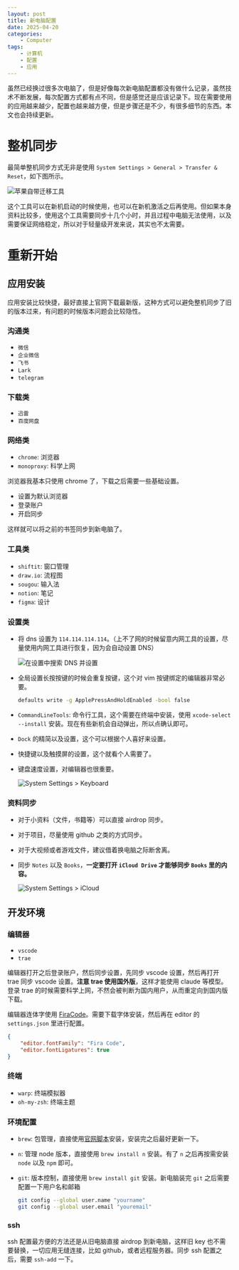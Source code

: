 ```yaml
---
layout: post
title: 新电脑配置
date: 2025-04-20
categories:
    - Computer
tags:
    - 计算机
    - 配置
    - 应用
---
```


虽然已经换过很多次电脑了，但是好像每次新电脑配置都没有做什么记录，虽然技术不断发展，每次配置方式都有点不同，但是感觉还是应该记录下。现在需要使用的应用越来越少，配置也越来越方便，但是步骤还是不少，有很多细节的东西。本文也会持续更新。

# 整机同步

最简单整机同步方式无非是使用 `System Settings > General > Transfer & Reset`，如下图所示。

![苹果自带迁移工具](/assets/images/2025-04-20-新电脑配置/transfer.png)

这个工具可以在新机启动的时候使用，也可以在新机激活之后再使用。但如果本身资料比较多，使用这个工具需要同步十几个小时，并且过程中电脑无法使用，以及需要保证网络稳定，所以对于轻量级开发来说，其实也不太需要。

# 重新开始

## 应用安装

应用安装比较快捷，最好直接上官网下载最新版，这种方式可以避免整机同步了旧的版本过来，有问题的时候版本问题会比较隐性。

### 沟通类

- `微信`
- `企业微信`
- `飞书`
- `Lark`
- `telegram`

### 下载类

- `迅雷`
- `百度网盘`

### 网络类

- `chrome`: 浏览器
- `monoproxy`: 科学上网

浏览器我基本只使用 chrome 了，下载之后需要一些基础设置。

- 设置为默认浏览器
- 登录账户
- 开启同步

这样就可以将之前的书签同步到新电脑了。

### 工具类

- `shiftit`: 窗口管理
- `draw.io`: 流程图
- `sougou`: 输入法
- `notion`: 笔记
- `figma`: 设计

### 设置类

- 将 dns 设置为 `114.114.114.114`。（上不了网的时候留意内网工具的设置，尽量使用内网工具进行恢复，因为会自动设置 DNS）

    ![在设置中搜索 DNS 并设置](/assets/images/2025-04-20-新电脑配置/dns.png)

- 全局设置长按按键的时候会重复按键，这个对 vim 按键绑定的编辑器非常必要。

    ```bash
    defaults write -g ApplePressAndHoldEnabled -bool false
    ```

- `CommandLineTools`: 命令行工具，这个需要在终端中安装，使用 `xcode-select --install` 安装。现在有些新机会自动弹出，所以点确认即可。
- `Dock` 的精简以及设置，这个可以根据个人喜好来设置。
- 快捷键以及触摸屏的设置，这个就看个人需要了。
- 键盘速度设置，对编辑器也很重要。

    ![System Settings > Keyboard](/assets/images/2025-04-20-新电脑配置/keyboard-speed.png)

### 资料同步

- 对于小资料（文件，书籍等）可以直接 airdrop 同步。
- 对于项目，尽量使用 github 之类的方式同步。
- 对于大视频或者游戏文件，建议借着换电脑之际断舍离。
- 同步 `Notes` 以及 `Books`，**一定要打开 `iCloud Drive` 才能够同步 `Books` 里的内容。**

    ![System Settings > iCloud](/assets/images/2025-04-20-新电脑配置/sync.png)

## 开发环境

### 编辑器

- `vscode`
- `trae`

编辑器打开之后登录账户，然后同步设置，先同步 vscode 设置，然后再打开 trae 同步 vscode 设置。**注意 trae 使用国外版**，这样才能使用 claude 等模型。登录 trae 的时候需要科学上网，不然会被判断为国内用户，从而重定向到国内版下载。

编辑器连体字使用 [FiraCode](https://github.com/tonsky/FiraCode/wiki/Installing)。需要下载字体安装，然后再在 editor 的 `settings.json` 里进行配置。

```json
{
    "editor.fontFamily": "Fira Code",
    "editor.fontLigatures": true
}
```

### 终端

- `warp`: 终端模拟器
- `oh-my-zsh`: 终端主题

### 环境配置

- `brew`: 包管理，直接使用[官网脚本](https://brew.sh/)安装，安装完之后最好更新一下。
- `n`: 管理 node 版本，直接使用 `brew install n` 安装。有了 `n` 之后再按需安装 `node` 以及 `npm` 即可。
- `git`: 版本控制，直接使用 `brew install git` 安装。新电脑装完 `git` 之后需要配置一下用户名和邮箱

   ```bash
   git config --global user.name "yourname"
   git config --global user.email "youremail"
   ```

### ssh

ssh 配置最方便的方法还是从旧电脑直接 airdrop 到新电脑，这样旧 key 也不需要替换，一切应用无缝连接，比如 github，或者远程服务器。同步 ssh 配置之后，需要 `ssh-add` 一下。